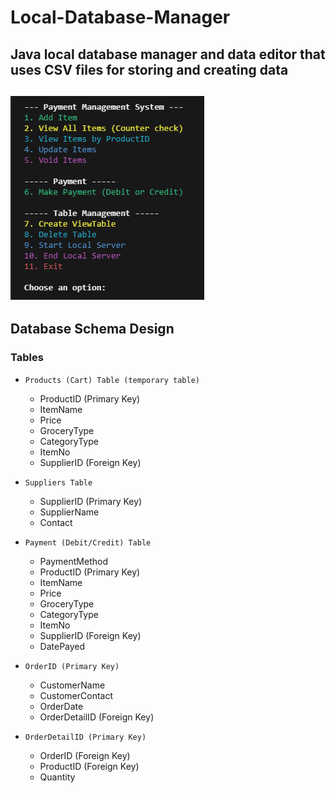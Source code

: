 # Local-Database-Manager
Java local database manager and data editor that uses CSV files for storing and creating data
---
![console preview](image.png)
---
## Database Schema Design
### Tables
- `Products (Cart) Table (temporary table)`
   - ProductID (Primary Key)
   - ItemName
   - Price
   - GroceryType
   - CategoryType
   - ItemNo
   - SupplierID (Foreign Key)

- `Suppliers Table`
    - SupplierID (Primary Key)
    - SupplierName
    - Contact

- `Payment (Debit/Credit) Table`
   - PaymentMethod
   - ProductID (Primary Key)
   - ItemName
   - Price
   - GroceryType
   - CategoryType
   - ItemNo
   - SupplierID (Foreign Key)
   - DatePayed

- `OrderID (Primary Key)`
    - CustomerName
    - CustomerContact
    - OrderDate
    - OrderDetailID (Foreign Key)

- `OrderDetailID (Primary Key)`
    - OrderID (Foreign Key)
    - ProductID (Foreign Key)
    - Quantity